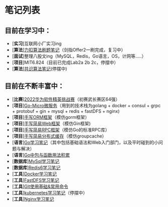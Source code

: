 # 笔记列表

## 目前在学习中：
- [**实习**]互联网小厂实习ing
- [**算法**][力扣算法刷题笔记](https://www.wolai.com/k8CZJCY3wwWWc11ApSomF)（剑指Offer2一刷完成，复习中）
- [**面试**]整理八股文ing（MySQL，Redis，Go语言，OS，计网等.....）
- [**项目**]MIT6.824（目前已完成Lab2a 2b 2c，停摆中）
- [**算法**][共识算法笔记](https://www.wolai.com/curry00/itx4oASPUTR15mtcrZtcn6)(停摆中)
## 目前在不断丰富中：
- [**比赛**][2022华为软件精英挑战赛](https://www.wolai.com/geVswNzTUZn78ytkhQ7Fcb)（初赛武长赛区64强）
- [**项目**][Go-Micro微服务](https://www.wolai.com/jgjN7MrDFHJMbqfDHHQASM)（用到的技术栈为golang + docker + consul + grpc + protobuf + gin + mysql + redis + fastDFS + nginx)
- [**项目**][手写ORM框架](https://www.wolai.com/9Xy8kYiU1vxDvW6h2Kj27s)（模仿gorm框架）
- [**项目**][手写简易Web框架](https://www.wolai.com/eyR9zThJjhoHUvGJuTnLAC)（模仿Gin框架)
- [**项目**][手写简易RPC框架](https://www.wolai.com/6hAHLhsvJRGYLRKtcReQ45)（模仿Go的标准RPC库）
- [**项目**][手写简易分布式缓存](https://www.wolai.com/8ga1RzHujekcsKjG3EV25d)（模仿groupcache）
- [**语言**][Go学习笔记](https://www.wolai.com/dPPVnFiUWmPFWZZ7eicxwa)（其中包括基础语法和Web入门部门，以及平时碰到的小问题与解决）
- [**语言**][Go中包与函数用法积累](https://www.wolai.com/kkhVnEbr6nzd4doneBE9Da)
- [**数据库**][MySql学习笔记](https://www.wolai.com/uTbRLinYVoBevYqKWBXwvj)
- [**数据库**][Redis6学习笔记](https://www.wolai.com/esmyTD1sRJD5DzjzbYTT1h)
- [**工具**][Docker学习笔记](https://www.wolai.com/t2odGrsSrdp9jgkzRi4cY8)
- [**工具**][FastDFS学习笔记](https://www.wolai.com/uvvzckKu389EMTsKjkKNAQ)
- [**工具**][Git使用基础&常用命令](https://www.wolai.com/eTmVzzFGXA89CwYv7pDttF)
- [**工具**][kubernetes学习笔记](https://www.wolai.com/KozWvj9ReyJ3AGdCAsB45)（停摆中）
- [**工具**][Nginx学习笔记](https://www.wolai.com/qBwyKs5GyBHqP1zo1DNQEF)


